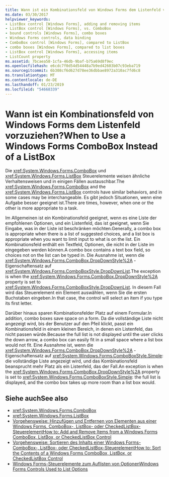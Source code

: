 ```yaml
---
title: Wann ist ein Kombinationsfeld von Windows Forms dem Listenfeld vorzuziehen?
ms.date: 03/30/2017
helpviewer_keywords:
- ListBox control [Windows Forms], adding and removing items
- ListBox control [Windows Forms], vs. ComboBox
- bound controls [Windows Forms], combo boxes
- Windows Forms controls, data binding
- ComboBox control [Windows Forms], compared to ListBox
- combo boxes [Windows Forms], compared to list boxes
- ListBox control [Windows Forms], accessing items
- ListCount property
ms.assetid: 7bcaea58-1cfa-46db-9baf-b75a69d8f9ec
ms.openlocfilehash: e6cdc7f0d54d54448a7b9ed42603b07c93eba719
ms.sourcegitcommit: 6b308cf6d627d78ee36dbbae8972a310ac7fd6c8
ms.translationtype: MT
ms.contentlocale: de-DE
ms.lasthandoff: 01/23/2019
ms.locfileid: "54668339"
---
```

# <a name="when-to-use-a-windows-forms-combobox-instead-of-a-listbox"></a><span data-ttu-id="643fe-102">Wann ist ein Kombinationsfeld von Windows Forms dem Listenfeld vorzuziehen?</span><span class="sxs-lookup"><span data-stu-id="643fe-102">When to Use a Windows Forms ComboBox Instead of a ListBox</span></span>
<span data-ttu-id="643fe-103">Die <xref:System.Windows.Forms.ComboBox> und <xref:System.Windows.Forms.ListBox> Steuerelemente weisen ähnliche Verhaltensweisen und in einigen Fällen austauschbar.</span><span class="sxs-lookup"><span data-stu-id="643fe-103">The <xref:System.Windows.Forms.ComboBox> and the <xref:System.Windows.Forms.ListBox> controls have similar behaviors, and in some cases may be interchangeable.</span></span> <span data-ttu-id="643fe-104">Es gibt jedoch Situationen, wenn eine Aufgabe besser geeignet ist.</span><span class="sxs-lookup"><span data-stu-id="643fe-104">There are times, however, when one or the other is more appropriate to a task.</span></span>  
  
 <span data-ttu-id="643fe-105">Im Allgemeinen ist ein Kombinationsfeld geeignet, wenn es eine Liste der empfohlenen Optionen, und ein Listenfeld, das ist geeignet, wenn Sie Eingabe, was in der Liste ist beschränken möchten.</span><span class="sxs-lookup"><span data-stu-id="643fe-105">Generally, a combo box is appropriate when there is a list of suggested choices, and a list box is appropriate when you want to limit input to what is on the list.</span></span> <span data-ttu-id="643fe-106">Ein Kombinationsfeld enthält ein Textfeld, Optionen, die nicht in der Liste im eingegeben werden können.</span><span class="sxs-lookup"><span data-stu-id="643fe-106">A combo box contains a text box field, so choices not on the list can be typed in.</span></span> <span data-ttu-id="643fe-107">Die Ausnahme ist, wenn die <xref:System.Windows.Forms.ComboBox.DropDownStyle%2A> -Eigenschaftensatz auf <xref:System.Windows.Forms.ComboBoxStyle.DropDownList>.</span><span class="sxs-lookup"><span data-stu-id="643fe-107">The exception is when the <xref:System.Windows.Forms.ComboBox.DropDownStyle%2A> property is set to <xref:System.Windows.Forms.ComboBoxStyle.DropDownList>.</span></span> <span data-ttu-id="643fe-108">In diesem Fall wird das Steuerelement ein Element auswählen, wenn Sie die ersten Buchstaben eingeben.</span><span class="sxs-lookup"><span data-stu-id="643fe-108">In that case, the control will select an item if you type its first letter.</span></span>  
  
 <span data-ttu-id="643fe-109">Darüber hinaus sparen Kombinationsfelder Platz auf einem Formular.</span><span class="sxs-lookup"><span data-stu-id="643fe-109">In addition, combo boxes save space on a form.</span></span> <span data-ttu-id="643fe-110">Da die vollständige Liste nicht angezeigt wird, bis der Benutzer auf den Pfeil klickt, passt ein Kombinationsfeld in einem kleinen Bereich, in denen ein Listenfeld, das nicht passen würde.</span><span class="sxs-lookup"><span data-stu-id="643fe-110">Because the full list is not displayed until the user clicks the down arrow, a combo box can easily fit in a small space where a list box would not fit.</span></span> <span data-ttu-id="643fe-111">Eine Ausnahme ist, wenn die <xref:System.Windows.Forms.ComboBox.DropDownStyle%2A> -Eigenschaftensatz auf <xref:System.Windows.Forms.ComboBoxStyle.Simple>: die vollständige Liste angezeigt wird, und das Kombinationsfeld beansprucht mehr Platz als ein Listenfeld, das der Fall.</span><span class="sxs-lookup"><span data-stu-id="643fe-111">An exception is when the <xref:System.Windows.Forms.ComboBox.DropDownStyle%2A> property is set to <xref:System.Windows.Forms.ComboBoxStyle.Simple>: the full list is displayed, and the combo box takes up more room than a list box would.</span></span>  
  
## <a name="see-also"></a><span data-ttu-id="643fe-112">Siehe auch</span><span class="sxs-lookup"><span data-stu-id="643fe-112">See also</span></span>
- <xref:System.Windows.Forms.ComboBox>
- <xref:System.Windows.Forms.ListBox>
- [<span data-ttu-id="643fe-113">Vorgehensweise: Hinzufügen und Entfernen von Elementen aus einer Windows Forms, ComboBox-, ListBox- oder CheckedListBox-Steuerelement</span><span class="sxs-lookup"><span data-stu-id="643fe-113">How to: Add and Remove Items from a Windows Forms ComboBox, ListBox, or CheckedListBox Control</span></span>](../../../../docs/framework/winforms/controls/add-and-remove-items-from-a-wf-combobox.md)
- [<span data-ttu-id="643fe-114">Vorgehensweise: Sortieren des Inhalts einer Windows Forms-ComboBox-, ListBox- oder CheckedListBox-Steuerelement</span><span class="sxs-lookup"><span data-stu-id="643fe-114">How to: Sort the Contents of a Windows Forms ComboBox, ListBox, or CheckedListBox Control</span></span>](../../../../docs/framework/winforms/controls/sort-the-contents-of-a-wf-combobox-listbox-or-checkedlistbox-control.md)
- [<span data-ttu-id="643fe-115">Windows Forms-Steuerelemente zum Auflisten von Optionen</span><span class="sxs-lookup"><span data-stu-id="643fe-115">Windows Forms Controls Used to List Options</span></span>](../../../../docs/framework/winforms/controls/windows-forms-controls-used-to-list-options.md)
